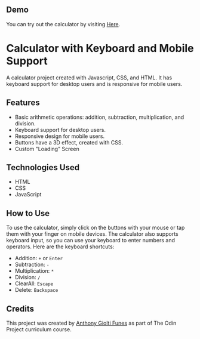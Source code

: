 ## Demo

You can try out the calculator by visiting [Here](https://gioant.github.io/Calculator/).

# Calculator with Keyboard and Mobile Support

A calculator project created with Javascript, CSS, and HTML. It has keyboard support for desktop users and is responsive for mobile users.

## Features

- Basic arithmetic operations: addition, subtraction, multiplication, and division.
- Keyboard support for desktop users.
- Responsive design for mobile users.
- Buttons have a 3D effect, created with CSS.
- Custom "Loading" Screen 

## Technologies Used

- HTML
- CSS
- JavaScript

## How to Use

To use the calculator, simply click on the buttons with your mouse or tap them with your finger on mobile devices. The calculator also supports keyboard input, so you can use your keyboard to enter numbers and operators. Here are the keyboard shortcuts:

- Addition: `+` or `Enter`
- Subtraction: `-`
- Multiplication: `*`
- Division: `/`
- ClearAll: `Escape`
- Delete: `Backspace`

## Credits

This project was created by [Anthony Giolti Funes](https://github.com/gioant) as part of The Odin Project curriculum course. 

